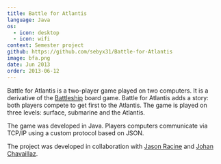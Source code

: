 ```yaml
---
title: Battle for Atlantis
language: Java
os:
  - icon: desktop
  - icon: wifi
context: Semester project
github: https://github.com/sebyx31/Battle-for-Atlantis
image: bfa.png
date: Jun 2013
order: 2013-06-12
---
```


Battle for Atlantis is a two-player game played on two computers. It is a derivative of the [Battleship](https://en.wikipedia.org/wiki/Battleship_(game)) board game. Battle for Atlantis adds a story: both players compete to get first to the Atlantis. The game is played on three levels: surface, submarine and the Atlantis.

The game was developed in Java. Players computers communicate via TCP/IP using a custom protocol based on JSON. 

The project was developed in collaboration with [Jason Racine](http://www.jason-racine.com/) and [Johan Chavaillaz](http://chavaillaz.com/website/).